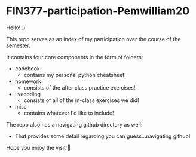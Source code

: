 # FIN377-participation-Pemwilliam20

Hello! :) 

This repo serves as an index of my participation over the course of the semester. 

It contains four core components in the form of folders:

- codebook
  - contains my personal python cheatsheet! 
- homework
  - consists of the after class practice exercises! 
- livecoding 
  - consists of all of the in-class exercises we did! 
- misc 
  - contains whatever I'd like to include! 

The repo also has a navigating github directory as well: 
- That provides some detail regarding you can guess...navigating github! 


Hope you enjoy the visit :clap:

